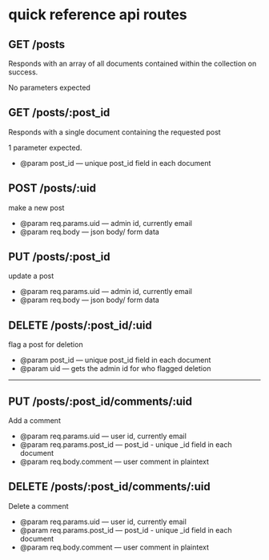 # quick reference api routes

## GET /posts
Responds with an array of all documents contained within the collection on success. <br>

No parameters expected

## GET /posts/:post_id
Responds with a single document containing the requested post<br>

1 parameter expected.
- @param post_id — unique post_id field in each document

## POST /posts/:uid
make a new post

- @param req.params.uid — admin id, currently email
- @param req.body — json body/ form data

## PUT /posts/:post_id
update a post

- @param req.params.uid — admin id, currently email
- @param req.body — json body/ form data

## DELETE /posts/:post_id/:uid
flag a post for deletion

- @param post_id — unique post_id field in each document
- @param uid — gets the admin id for who flagged deletion

---

## PUT /posts/:post_id/comments/:uid
Add a comment
- @param req.params.uid — user id, currently email
- @param req.params.post_id — post_id - unique _id field in each document
- @param req.body.comment — user comment in plaintext

## DELETE /posts/:post_id/comments/:uid
Delete a comment
- @param req.params.uid — user id, currently email
- @param req.params.post_id — post_id - unique _id field in each document
- @param req.body.comment — user comment in plaintext
